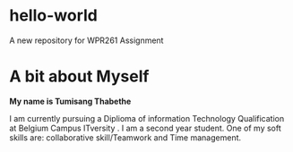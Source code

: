 # hello-world
A new repository for WPR261 Assignment

# A bit about Myself

**My name is Tumisang Thabethe**
<!-- Introduction --> 
<body>
<p>  
I am currently pursuing a Diplioma of information Technology Qualification at Belgium Campus ITversity .
I am a second year student.
One of my soft skills are:
collaborative skill/Teamwork and Time management.
<p>  
</body>  


